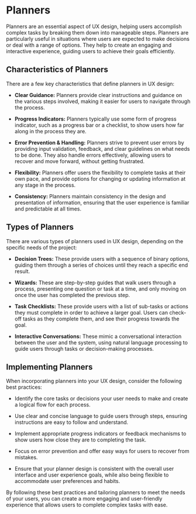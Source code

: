 # Planners

Planners are an essential aspect of UX design, helping users accomplish complex tasks by breaking them down into manageable steps. Planners are particularly useful in situations where users are expected to make decisions or deal with a range of options. They help to create an engaging and interactive experience, guiding users to achieve their goals efficiently.

## Characteristics of Planners

There are a few key characteristics that define planners in UX design:

- **Clear Guidance:** Planners provide clear instructions and guidance on the various steps involved, making it easier for users to navigate through the process.

- **Progress Indicators:** Planners typically use some form of progress indicator, such as a progress bar or a checklist, to show users how far along in the process they are.

- **Error Prevention & Handling:** Planners strive to prevent user errors by providing input validation, feedback, and clear guidelines on what needs to be done. They also handle errors effectively, allowing users to recover and move forward, without getting frustrated.

- **Flexibility:** Planners offer users the flexibility to complete tasks at their own pace, and provide options for changing or updating information at any stage in the process.

- **Consistency:** Planners maintain consistency in the design and presentation of information, ensuring that the user experience is familiar and predictable at all times.

## Types of Planners

There are various types of planners used in UX design, depending on the specific needs of the project:

- **Decision Trees:** These provide users with a sequence of binary options, guiding them through a series of choices until they reach a specific end result.

- **Wizards:** These are step-by-step guides that walk users through a process, presenting one question or task at a time, and only moving on once the user has completed the previous step.

- **Task Checklists:** These provide users with a list of sub-tasks or actions they must complete in order to achieve a larger goal. Users can check-off tasks as they complete them, and see their progress towards the goal.

- **Interactive Conversations:** These mimic a conversational interaction between the user and the system, using natural language processing to guide users through tasks or decision-making processes.

## Implementing Planners

When incorporating planners into your UX design, consider the following best practices:

- Identify the core tasks or decisions your user needs to make and create a logical flow for each process.

- Use clear and concise language to guide users through steps, ensuring instructions are easy to follow and understand.

- Implement appropriate progress indicators or feedback mechanisms to show users how close they are to completing the task.

- Focus on error prevention and offer easy ways for users to recover from mistakes.

- Ensure that your planner design is consistent with the overall user interface and user experience goals, while also being flexible to accommodate user preferences and habits.

By following these best practices and tailoring planners to meet the needs of your users, you can create a more engaging and user-friendly experience that allows users to complete complex tasks with ease.